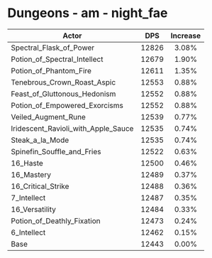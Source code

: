 # Dungeons - am - night_fae
| Actor | DPS | Increase |
|---|:---:|:---:|
|Spectral_Flask_of_Power|12826|3.08%|
|Potion_of_Spectral_Intellect|12679|1.90%|
|Potion_of_Phantom_Fire|12611|1.35%|
|Tenebrous_Crown_Roast_Aspic|12553|0.88%|
|Feast_of_Gluttonous_Hedonism|12552|0.88%|
|Potion_of_Empowered_Exorcisms|12552|0.88%|
|Veiled_Augment_Rune|12539|0.77%|
|Iridescent_Ravioli_with_Apple_Sauce|12535|0.74%|
|Steak_a_la_Mode|12535|0.74%|
|Spinefin_Souffle_and_Fries|12522|0.63%|
|16_Haste|12500|0.46%|
|16_Mastery|12489|0.37%|
|16_Critical_Strike|12488|0.36%|
|7_Intellect|12487|0.35%|
|16_Versatility|12484|0.33%|
|Potion_of_Deathly_Fixation|12473|0.24%|
|6_Intellect|12462|0.15%|
|Base|12443|0.00%|
